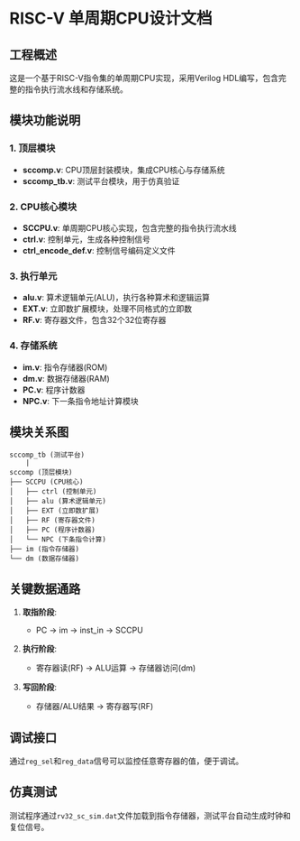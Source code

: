 # RISC-V 单周期CPU设计文档

## 工程概述

这是一个基于RISC-V指令集的单周期CPU实现，采用Verilog HDL编写，包含完整的指令执行流水线和存储系统。

## 模块功能说明

### 1. 顶层模块

- **sccomp.v**: CPU顶层封装模块，集成CPU核心与存储系统
- **sccomp_tb.v**: 测试平台模块，用于仿真验证

### 2. CPU核心模块

- **SCCPU.v**: 单周期CPU核心实现，包含完整的指令执行流水线
- **ctrl.v**: 控制单元，生成各种控制信号
- **ctrl_encode_def.v**: 控制信号编码定义文件

### 3. 执行单元

- **alu.v**: 算术逻辑单元(ALU)，执行各种算术和逻辑运算
- **EXT.v**: 立即数扩展模块，处理不同格式的立即数
- **RF.v**: 寄存器文件，包含32个32位寄存器

### 4. 存储系统

- **im.v**: 指令存储器(ROM)
- **dm.v**: 数据存储器(RAM)
- **PC.v**: 程序计数器
- **NPC.v**: 下一条指令地址计算模块

## 模块关系图

```
sccomp_tb (测试平台)
    |
sccomp (顶层模块)
├── SCCPU (CPU核心)
│   ├── ctrl (控制单元)
│   ├── alu (算术逻辑单元)
│   ├── EXT (立即数扩展)
│   ├── RF (寄存器文件)
│   ├── PC (程序计数器)
│   └── NPC (下条指令计算)
├── im (指令存储器)
└── dm (数据存储器)
```

## 关键数据通路

1. **取指阶段**:
   
   - PC → im → inst_in → SCCPU

2. **执行阶段**:
   
   - 寄存器读(RF) → ALU运算 → 存储器访问(dm)

3. **写回阶段**:
   
   - 存储器/ALU结果 → 寄存器写(RF)

## 调试接口

通过`reg_sel`和`reg_data`信号可以监控任意寄存器的值，便于调试。

## 仿真测试

测试程序通过`rv32_sc_sim.dat`文件加载到指令存储器，测试平台自动生成时钟和复位信号。

# 

